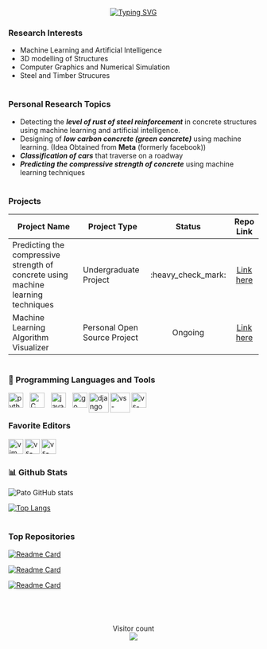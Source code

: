 <!-- </p> -->

<p align="center">
<a href="https://github.com/Pato546">
    <img src="https://readme-typing-svg.demolab.com?font=Georgia&size=18&duration=2000&pause=100&multiline=true&width=500&height=80&lines=Hi,+ I'm+Patrick+:smiley:;Researcher+%7C+Geotechnical+Engineer+%7C+Computer+Programmer;AI+%7C+Computer+Vision" alt="Typing SVG" />
</a>

### Research Interests

- Machine Learning and Artificial Intelligence
- 3D modelling of Structures
- Computer Graphics and Numerical Simulation
- Steel and Timber Strucures

#

### Personal Research Topics

- Detecting the _**level of rust of steel reinforcement**_ in concrete structures using machine learning and artificial intelligence.
- Designing of _**low carbon concrete (green concrete)**_ using machine learning. (Idea Obtained from **Meta** (formerly facebook))
- _**Classification of cars**_ that traverse on a roadway
- _**Predicting the compressive strength of concrete**_ using machine learning techniques

#

### Projects

<table>
  <thead>
    <tr>
      <th>Project Name</th>
      <th>Project Type</th>
      <th>Status</th>
      <th>Repo Link</th>
    </tr>
  </thead>

  <tbody>
    <tr>
  <tbody>
    <tr>
      <td>Predicting the compressive strength of concrete using machine learning techniques</td>
      <td>Undergraduate Project</td>
      <td align="center">:heavy_check_mark:</td>
      <td align="center">
        <a href="https://www.github.com/Pato546/strength-prediction">Link here</a>
      </td>
    </tr>
    <tr>
      <td>Machine Learning Algorithm Visualizer</td>
      <td>Personal Open Source Project</td>
      <td align="center">Ongoing</td>
      <td align="center"><a href="https://www.github.com/Pato546/machine-learning-visualization">Link here</a></td>
      </tr>
  </tbody>

</table>

#

### 🧰 Programming Languages and Tools

<img align="left" alt="python" width=30 style="padding-right:10px" src="https://cdn.jsdelivr.net/gh/devicons/devicon/icons/python/python-original.svg" />
<img align="left" alt="C" width=30 style="padding-right:10px" src="https://cdn.jsdelivr.net/gh/devicons/devicon/icons/c/c-original.svg" />
<img align="left" alt="javascript" width=30 style="padding-right:10px" src="https://cdn.jsdelivr.net/gh/devicons/devicon/icons/javascript/javascript-original.svg" />
<img align="left" alt="go" width=30 src="https://cdn.jsdelivr.net/gh/devicons/devicon/icons/go/go-original-wordmark.svg" />
<img align="left" alt="django" width=40 src="https://cdn.jsdelivr.net/gh/devicons/devicon/icons/django/django-plain-wordmark.svg" />
<img align="left" alt="vs-code" width=40 src="https://cdn.jsdelivr.net/gh/devicons/devicon/icons/latex/latex-original.svg" />
<img align="left" alt="vs-code" width=30 src="https://cdn.jsdelivr.net/gh/devicons/devicon/icons/pytorch/pytorch-original.svg" />
<br />

#

### Favorite Editors

<img align="left" alt="vim" width=30 src="https://cdn.jsdelivr.net/gh/devicons/devicon/icons/vim/vim-original.svg" />
<img align="left" alt="vs-code" width=30 src="https://cdn.jsdelivr.net/gh/devicons/devicon/icons/vscode/vscode-original.svg" />
<img align="left" alt="vs-code" width=30 src="https://cdn.jsdelivr.net/gh/devicons/devicon/icons/jupyter/jupyter-original.svg" />

<br />

#

### 📊 Github Stats

![Pato GitHub stats](https://github-readme-stats.vercel.app/api?username=Pato546&show_icons=true&theme=transparent)

[![Top Langs](https://github-readme-stats.vercel.app/api/top-langs/?username=Pato546&theme=transparent&layout=compact)](https://github.com/anuraghazra/github-readme-stats)

#

### Top Repositories

[![Readme Card](https://github-readme-stats.vercel.app/api/pin/?username=Pato546&repo=machine-learning-visualization&theme=transparent)](https://github.com/Pato546/machine-learning-visualization)

[![Readme Card](https://github-readme-stats.vercel.app/api/pin/?username=Pato546&repo=data-structures&theme=transparent)](https://github.com/Pato546/data-structures)

[![Readme Card](https://github-readme-stats.vercel.app/api/pin/?username=Pato546&repo=algorithms&theme=transparent)](https://github.com/Pato546/algorithms)

<br />

#

<p align="center"> 
  Visitor count<br>
  <img src="https://profile-counter.glitch.me/Pato546/count.svg" />
</p>

<!--
  Themes Available
  ================
  dark, radical, merko, gruvbox, tokyonight, onedark, cobalt, synthwave, highcontrast, dracula
-->
